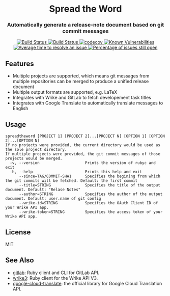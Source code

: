 <h1 align="center" style="border-bottom: none;">Spread the Word</h1>
<h3 align="center">Automatically generate a release-note document based on git commit messages</h3>
<p align="center">
<a href="https://travis-ci.org/pmq20/spreadtheword">
  <img alt="Build Status" src="https://travis-ci.org/pmq20/spreadtheword.svg?branch=master" />
</a>
<a href="https://ci.appveyor.com/project/pmq20/spreadtheword/branch/master">
  <img alt="Build Status" src="https://ci.appveyor.com/api/projects/status/xdb4p03gvrjr0m6m?svg=true" />
</a>
<a href="https://codecov.io/gh/pmq20/spreadtheword">
  <img alt="codecov" src="https://codecov.io/gh/pmq20/spreadtheword/branch/master/graph/badge.svg" />
</a>
<a href="https://snyk.io/test/github/pmq20/spreadtheword">
  <img src="https://snyk.io/test/github/pmq20/spreadtheword/badge.svg" alt="Known Vulnerabilities" data-canonical-src="https://snyk.io/test/github/pmq20/spreadtheword?targetFile=Frontend%2Fpackage.json" style="max-width:100%;">
</a>
<a href="http://isitmaintained.com/project/pmq20/spreadtheword">
  <img alt="Average time to resolve an issue" src="http://isitmaintained.com/badge/resolution/pmq20/spreadtheword.svg" />
</a>
<a href="http://isitmaintained.com/project/pmq20/spreadtheword">
  <img alt="Percentage of issues still open" src="http://isitmaintained.com/badge/open/pmq20/spreadtheword.svg" />
</a>
</p>

## Features

* Multiple projects are supported, which means git messages from multiple repositories can be merged to produce a unified release document
* Multiple output formats are supported, e.g. LaTeX
* Integrates with Wrike and GitLab to fetch developement task titles
* Integrates with Google Translate to automatically translate messages to English

## Usage

    spreadtheword [PROJECT 1] [PROJECT 2]...[PROJECT N] [OPTION 1] [OPTION 2]...[OPTION N]
    If no projects were provided, the current directory would be used as the sole project directory.
    If multiple projects were provided, the git commit messages of those projects would be merged.
      -v, --version                    Prints the version of rubyc and exit
      -h, --help                       Prints this help and exit
          --since=TAG/COMMIT-SHA1      Specifies the begining from which the git commits will be fetched. Default: the first commit
          --title=STRING               Specifies the title of the output document. Default: "Relase Notes"
          --author=STRING              Specifies the author of the output document. Default: user.name of git config
          --wrike-id=STRING            Specifies the OAuth Client ID of your Wrike API app.
          --wrike-token=STRING         Specifies the access token of your Wrike API app.

## License

MIT

## See Also

- [gitlab](https://github.com/narkoz/gitlab): Ruby client and CLI for GitLab API.
- [wrike3](https://github.com/morshedalam/wrike3): Ruby client for the Wrike API V3.
- [google-cloud-translate](https://github.com/GoogleCloudPlatform/google-cloud-ruby/tree/master/google-cloud-translate): the official library for Google Cloud Translation API.

